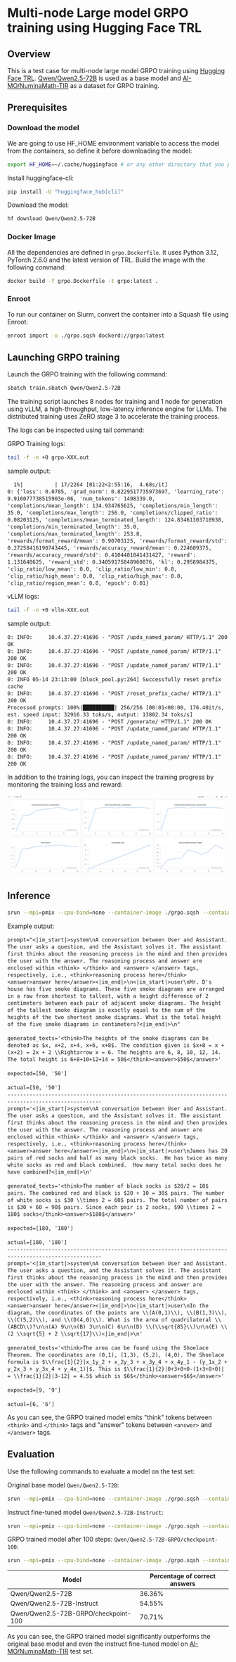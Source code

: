 # Multi-node Large model GRPO training using Hugging Face TRL

## Overview

This is a test case for multi-node large model GRPO training using [Hugging Face TRL](https://github.com/huggingface/trl). [Qwen/Qwen2.5-72B](https://huggingface.co/Qwen/Qwen2.5-72B) is used as a base model and [AI-MO/NuminaMath-TIR](https://huggingface.co/AI-MO/NuminaMath-7B-TIR) as a dataset for GRPO training.

## Prerequisites

### Download the model

We are going to use HF_HOME environment variable to access the model from the containers, so define it before downloading the model:
```bash
export HF_HOME=~/.cache/huggingface # or any other directory that you prefer
```

Install huggingface-cli:
```bash
pip install -U "huggingface_hub[cli]"
```

Download the model:
```bash
hf download Qwen/Qwen2.5-72B
```

### Docker Image

All the dependencies are defined in `grpo.Dockerfile`. It uses Python 3.12, PyTorch 2.6.0 and the latest version of TRL. Build the image with the following command:

```bash
docker build -f grpo.Dockerfile -t grpo:latest .
```

### Enroot

To run our container on Slurm, convert the container into a Squash file using Enroot:

```bash
enroot import -o ./grpo.sqsh dockerd://grpo:latest
```

## Launching GRPO training

Launch the GRPO training with the following command:

```bash
sbatch train.sbatch Qwen/Qwen2.5-72B
```

The training script launches 8 nodes for training and 1 node for generation using vLLM, a high-throughput, low-latency inference engine for LLMs. The distributed training uses ZeRO stage 3 to accelerate the training process.

The logs can be inspected using tail command:

GRPO Training logs:
```bash
tail -f -n +0 grpo-XXX.out 
```
sample output:
```
  1%|          | 17/2264 [01:22<2:55:16,  4.68s/it]
0: {'loss': 0.0785, 'grad_norm': 0.8229517735973697, 'learning_rate': 9.916077738515903e-06, 'num_tokens': 1498339.0, 'completions/mean_length': 134.934765625, 'completions/min_length': 35.0, 'completions/max_length': 256.0, 'completions/clipped_ratio': 0.08203125, 'completions/mean_terminated_length': 124.83461303710938, 'completions/min_terminated_length': 35.0, 'completions/max_terminated_length': 253.8, 'rewards/format_reward/mean': 0.90703125, 'rewards/format_reward/std': 0.27258416190743445, 'rewards/accuracy_reward/mean': 0.224609375, 'rewards/accuracy_reward/std': 0.4104481041431427, 'reward': 1.131640625, 'reward_std': 0.34059175848960876, 'kl': 0.2958984375, 'clip_ratio/low_mean': 0.0, 'clip_ratio/low_min': 0.0, 'clip_ratio/high_mean': 0.0, 'clip_ratio/high_max': 0.0, 'clip_ratio/region_mean': 0.0, 'epoch': 0.01}
```

vLLM logs:
```bash
tail -f -n +0 vllm-XXX.out
```
sample output:
```
0: INFO:     10.4.37.27:41696 - "POST /upda_named_param/ HTTP/1.1" 200 OK
0: INFO:     10.4.37.27:41696 - "POST /update_named_param/ HTTP/1.1" 200 OK
0: INFO:     10.4.37.27:41696 - "POST /update_named_param/ HTTP/1.1" 200 OK
0: INFO 05-14 23:13:00 [block_pool.py:264] Successfully reset prefix cache
0: INFO:     10.4.37.27:41696 - "POST /reset_prefix_cache/ HTTP/1.1" 200 OK
Processed prompts: 100%|██████████| 256/256 [00:01<00:00, 176.40it/s, est. speed input: 32916.33 toks/s, output: 13802.34 toks/s]
0: INFO:     10.4.37.27:41696 - "POST /generate/ HTTP/1.1" 200 OK
0: INFO:     10.4.37.27:41696 - "POST /update_named_param/ HTTP/1.1" 200 OK
0: INFO:     10.4.37.27:41696 - "POST /update_named_param/ HTTP/1.1" 200 OK
0: INFO:     10.4.37.27:41696 - "POST /update_named_param/ HTTP/1.1" 200 OK
```

In addition to the training logs, you can inspect the training progress by monitoring the training loss and reward:

![GRPO training progress on Weights & Biases](grpo_wandb.png)

## Inference

```bash
srun --mpi=pmix --cpu-bind=none --container-image ./grpo.sqsh --container-mounts=.:/grpo,$HF_HOME:$HF_HOME --error=infer.err python /grpo/inference.py --model /grpo/YYYY-MM-DD_hh-mm-ss/Qwen/Qwen2.5-72B-GRPO/checkpoint-100
```

Example output:
```
prompt="<|im_start|>system\nA conversation between User and Assistant. The user asks a question, and the Assistant solves it. The assistant first thinks about the reasoning process in the mind and then provides the user with the answer. The reasoning process and answer are enclosed within <think> </think> and <answer> </answer> tags, respectively, i.e., <think>reasoning process here</think><answer>answer here</answer><|im_end|>\n<|im_start|>user\nMr. D's house has five smoke diagrams. These five smoke diagrams are arranged in a row from shortest to tallest, with a height difference of 2 centimeters between each pair of adjacent smoke diagrams. The height of the tallest smoke diagram is exactly equal to the sum of the heights of the two shortest smoke diagrams. What is the total height of the five smoke diagrams in centimeters?<|im_end|>\n"

generated_texts='<think>The heights of the smoke diagrams can be denoted as $x, x+2, x+4, x+6, x+8$. The condition given is $x+8 = x + (x+2) = 2x + 2 \\Rightarrow x = 6. The heights are 6, 8, 10, 12, 14. The total height is 6+8+10+12+14 = 50$</think><answer>$50$</answer>'

expected=[50, '50']

actual=[50, '50']
----------------------------------------------------------------------------------------------------
prompt='<|im_start|>system\nA conversation between User and Assistant. The user asks a question, and the Assistant solves it. The assistant first thinks about the reasoning process in the mind and then provides the user with the answer. The reasoning process and answer are enclosed within <think> </think> and <answer> </answer> tags, respectively, i.e., <think>reasoning process here</think><answer>answer here</answer><|im_end|>\n<|im_start|>user\nJames has 20 pairs of red socks and half as many black socks.  He has twice as many white socks as red and black combined.  How many total socks does he have combined?<|im_end|>\n'

generated_texts='<think>The number of black socks is $20/2 = 10$ pairs. The combined red and black is $20 + 10 = 30$ pairs. The number of white socks is $30 \\times 2 = 60$ pairs. The total number of pairs is $30 + 60 = 90$ pairs. Since each pair is 2 socks, $90 \\times 2 = 180$ socks</think><answer>$180$</answer>'

expected=[180, '180']

actual=[180, '180']
----------------------------------------------------------------------------------------------------
prompt='<|im_start|>system\nA conversation between User and Assistant. The user asks a question, and the Assistant solves it. The assistant first thinks about the reasoning process in the mind and then provides the user with the answer. The reasoning process and answer are enclosed within <think> </think> and <answer> </answer> tags, respectively, i.e., <think>reasoning process here</think><answer>answer here</answer><|im_end|>\n<|im_start|>user\nIn the diagram, the coordinates of the points are \\(A(0,1)\\), \\(B(1,3)\\), \\(C(5,2)\\), and \\(D(4,0)\\). What is the area of quadrilateral \\(ABCD\\)?\n\n(A) 9\n\n(B) 3\n\n(C) 6\n\n(D) \\(\\sqrt{85}\\)\n\n(E) \\(2 \\sqrt{5} + 2 \\sqrt{17}\\)<|im_end|>\n'

generated_texts='<think>The area can be found using the Shoelace Theorem. The coordinates are (0,1), (1,3), (5,2), (4,0). The Shoelace formula is $\\frac{1}{2}|x_1y_2 + x_2y_3 + x_3y_4 + x_4y_1 - (y_1x_2 + y_2x_3 + y_3x_4 + y_4x_1)|$. This is $\\frac{1}{2}|0+3+0+0-(1+3+8+0)| = \\frac{1}{2}|3-12| = 4.5$ which is $6$</think><answer>$6$</answer>'

expected=[9, '9']

actual=[6, '6']
```

As you can see, the GRPO trained model emits "think" tokens between `<think>` and `</think>` tags and "answer" tokens between `<answer>` and `</answer>` tags.

## Evaluation

Use the following commands to evaluate a model on the test set:

Original base model `Qwen/Qwen2.5-72B`:
```bash
srun --mpi=pmix --cpu-bind=none --container-image ./grpo.sqsh --container-mounts=.:/grpo,$HF_HOME:$HF_HOME --error=eval.err python /grpo/eval.py --model Qwen/Qwen2.5-72B
```

Instruct fine-tuned model `Qwen/Qwen2.5-72B-Instruct`:
```bash
srun --mpi=pmix --cpu-bind=none --container-image ./grpo.sqsh --container-mounts=.:/grpo,$HF_HOME:$HF_HOME --error=eval.err python /grpo/eval.py --model Qwen/Qwen2.5-72B-Instruct
```

GRPO trained model after 100 steps: `Qwen/Qwen2.5-72B-GRPO/checkpoint-100`:
```bash
srun --mpi=pmix --cpu-bind=none --container-image ./grpo.sqsh --container-mounts=.:/grpo,$HF_HOME:$HF_HOME --error=eval.err python /grpo/eval.py --model /grpo/YYYY-MM-DD_hh-mm-ss/Qwen/Qwen2.5-72B-GRPO/checkpoint-100
```

|Model|Percentage of correct answers|
|---|---|
|Qwen/Qwen2.5-72B|36.36%|
|Qwen/Qwen2.5-72B-Instruct|54.55%|
|Qwen/Qwen2.5-72B-GRPO/checkpoint-100|70.71%|

As you can see, the GRPO trained model significantly outperforms the original base model and even the instruct fine-tuned model on [AI-MO/NuminaMath-TIR](https://huggingface.co/AI-MO/NuminaMath-7B-TIR) test set.